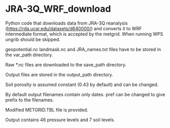 # JRA-3Q_WRF_download
Python code that downloads data from JRA-3Q reanalysis (https://rda.ucar.edu/datasets/d640000/) and converts it to WRF intermediate format, which is accepted by the metgrid. When running WPS ungrib should be skipped.

geopotential.nc landmask.nc and JRA_names.txt files have to be stored in the var_path directory.

Raw *.nc files are downloaded to the save_path directory.

Output files are stored in the output_path directory.

Soil porosity is assumed constant (0.43 by default) and can be changed.

By default output filenames contain only dates. pref can be changed to give prefix to the filenames.

Modified METGRID.TBL file is provided.

Output contains 46 pressure levels and 7 soil levels.
